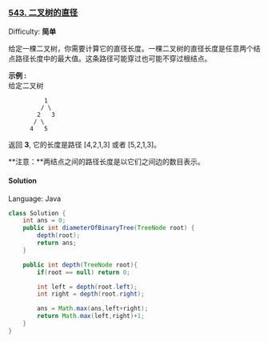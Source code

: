 ### [543\. 二叉树的直径](https://leetcode-cn.com/problems/diameter-of-binary-tree/)

Difficulty: **简单**


给定一棵二叉树，你需要计算它的直径长度。一棵二叉树的直径长度是任意两个结点路径长度中的最大值。这条路径可能穿过也可能不穿过根结点。

**示例 :**  
给定二叉树

```
          1
         / \
        2   3
       / \     
      4   5    
```

返回 **3**, 它的长度是路径 [4,2,1,3] 或者 [5,2,1,3]。

**注意：**两结点之间的路径长度是以它们之间边的数目表示。


#### Solution

Language: Java

```java
class Solution {
    int ans = 0;
    public int diameterOfBinaryTree(TreeNode root) {
        depth(root);
        return ans;
    }

    public int depth(TreeNode root){
        if(root == null) return 0;

        int left = depth(root.left);
        int right = depth(root.right);

        ans = Math.max(ans,left+right);
        return Math.max(left,right)+1;
    }
}
```

